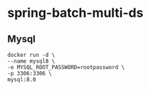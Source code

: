 # spring-batch-multi-ds

## Mysql 

```shell
docker run -d \
--name mysql8 \
-e MYSQL_ROOT_PASSWORD=rootpassword \
-p 3306:3306 \
mysql:8.0
```
